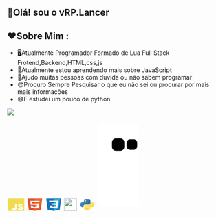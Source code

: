 
## 👋Olá! sou o vRP.Lancer

## ❤Sobre Mim : 

- 🖥Atualmente Programador Formado de Lua Full Stack Frotend,Backend,HTML,css,js
- 💖Atualmente estou aprendendo mais sobre JavaScript
- 🙏Ajudo muitas pessoas com duvida ou não sabem programar
- 😎Procuro Sempre Pesquisar o que eu não sei ou procurar por mais  mais informações
- 😅E estudei um pouco de python
 <img height="180em" src="https://camo.githubusercontent.com/73dc596043c316d78c506d53f5c0e74709f261e552f7073aeadef8a1a561d966/68747470733a2f2f6769746875622d726561646d652d73746174732e76657263656c2e6170702f6170692f746f702d6c616e67732f3f757365726e616d653d7261666162616c6c6572696e69266c61796f75743d636f6d70616374266c616e67735f636f756e743d37267468656d653d64726163756c61" data-canonical-src="https://github-readme-stats.vercel.app/api/top-langs/?username=rafaballerini&amp;layout=compact&amp;langs_count=7&amp;theme=dracula" style="max-width: 100%;"> 
<div><br>
  <img align="center" alt="Rafa-Js" height="30" width="40" src="https://raw.githubusercontent.com/devicons/devicon/master/icons/javascript/javascript-plain.svg" style="max-width: 100%;">
  <img align="center" alt="lancer.html" height="30" width="40" src="https://raw.githubusercontent.com/devicons/devicon/master/icons/html5/html5-original.svg" style="max-width: 100%;">
  <img align="center" alt="lancer-CSS" height="30" width="40" src="https://raw.githubusercontent.com/devicons/devicon/master/icons/css3/css3-original.svg" style="max-width: 100%;">
 <img align="center"  src="https://camo.githubusercontent.com/ac23621aa950bb432fda8bf60d9c75a4701dbdea34f6201d809aced5529c75b8/68747470733a2f2f75706c6f61642e77696b696d656469612e6f72672f77696b6970656469612f636f6d6d6f6e732f7468756d622f632f63662f4c75612d4c6f676f2e7376672f3132303070782d4c75612d4c6f676f2e7376672e706e67" width="30vw" height="30vh" data-canonical-src="https://upload.wikimedia.org/wikipedia/commons/thumb/c/cf/Lua-Logo.svg/1200px-Lua-Logo.svg.png" style="max-width: 100%;">
 <img align="center" alt="lancer-Python" height="30" width="40" src="https://raw.githubusercontent.com/devicons/devicon/master/icons/python/python-original.svg" style="max-width: 100%;">
 
 <img src="https://github.com/rafaballerini/rafaballerini/raw/output/github-contribution-grid-snake.svg" alt="Animação de cobra" style="max-width: 100%;">
  
 
<!--
**lancerVRP/Lancervrp** is a ✨ _special_ ✨ repository because its `README.md` (this file) appears on your GitHub profile.


